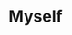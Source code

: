 ---
pid: FS120
title: Myself
location_transcription: 404 Poplar Street
zipcode: '19123'
outside_phl: 
neighborhood: Northern Liberties,Loft District
age: '12'
age_range: 6-13
instagram: 
image_file_name: FS_120.jpg
proposal_transcription: 
topic: Unknown
topic_summary: '0'
type: Other No Form
keywords_other: 
credit: "#nombom6"
image_labels: 
twitter: 
facebook: 
permalink: "/monuments/fs120/"
layout: item-page
---